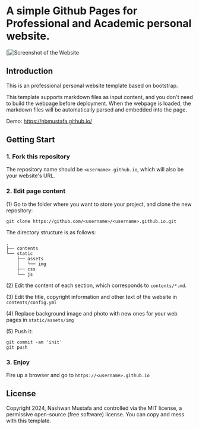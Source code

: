 # A simple Github Pages for Professional and Academic personal website.

[![Screenshot of the Website](https://nbmustafa.github.io/)

## Introduction

This is an professional personal website template based on bootstrap.

This template supports markdown files as input content, and you don't need to build the webpage before deployment. When the webpage is loaded, the markdown files will be automatically parsed and embedded into the page.

Demo: https://nbmustafa.github.io/


## Getting Start
### 1. Fork this repository
The repository name should be `<username>.github.io`, which will also be your website's URL.


### 2. Edit page content

(1) Go to the folder where you want to store your project, and clone the new repository:
```
git clone https://github.com/<username>/<username>.github.io.git
```
The directory structure is as follows:

```.
.
├── contents
└── static
    ├── assets
    │   └── img
    ├── css
    └── js
```

(2) Edit the content of each section, which corresponds to `contents/*.md`.

(3) Edit the title, copyright information and other text of the website in `contents/config.yml`

(4) Replace background image and photo with new ones for your web pages in `static/assets/img`

(5) Push it: 
```
git commit -am 'init'
git push
```


### 3. Enjoy

Fire up a browser and go to `https://<username>.github.io`



## License

Copyright 2024, Nashwan Mustafa and controlled via the MIT license, a permissive open-source (free software) license. You can copy and mess with this template.
